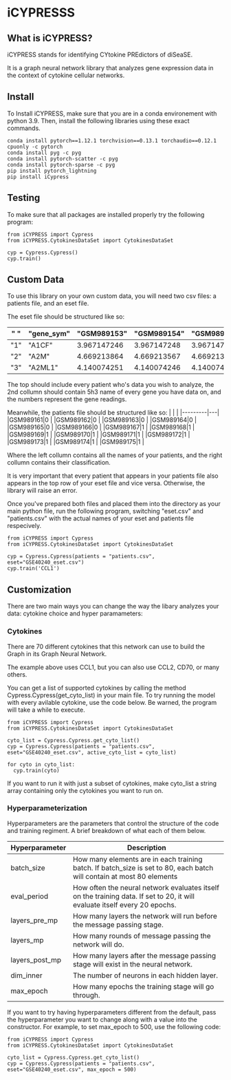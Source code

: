 # iCYPRESSS

## What is iCYPRESS?
iCYPRESS stands for identifying CYtokine PREdictors of diSeaSE.

It is a graph neural network library that analyzes gene expression data in the context of cytokine cellular networks.

## Install
To Install iCYPRESS, make sure that you are in a conda environement with python 3.9. Then, install the following libraries using these exact commands.


````
conda install pytorch==1.12.1 torchvision==0.13.1 torchaudio==0.12.1 cpuonly -c pytorch
conda install pyg -c pyg
conda install pytorch-scatter -c pyg
conda install pytorch-sparse -c pyg
pip install pytorch_lightning
pip install iCypress
````
## Testing

To make sure that all packages are installed properly try the following program:

````
from iCYPRESS import Cypress
from iCYPRESS.CytokinesDataSet import CytokinesDataSet

cyp = Cypress.Cypress()
cyp.train()
````


## Custom Data

To use this library on your own custom data, you will need two csv files: a patients file, and an eset file.

The eset file should be structured like so:

|"             "|  "gene_sym" |"GSM989153"  |"GSM989154" |"GSM989155" |
| ------------- |-------------| -----       | ---        | ---        |
| "1"           | "A1CF"      | 3.967147246 |3.967147248 |3.96714725  |
| "2"           | "A2M"       | 4.669213864 |4.669213567 |4.669213628 |
| "3"           | "A2ML1"     | 4.140074251 |4.140074246 |4.140074286 |


The top should include every patient who's data you wish to analyze, the 2nd collumn should contain 5h3 name of every gene you have data on, and the numbers represent the gene readings.

Meanwhile, the patients file should be structured like so:
|         |   |
|---------|---|
|GSM989161|0  |
|GSM989162|0  |
|GSM989163|0  |
|GSM989164|0  |
|GSM989165|0  |
|GSM989166|0  |
|GSM989167|1  |
|GSM989168|1  |
|GSM989169|1  |
|GSM989170|1  |
|GSM989171|1  |
|GSM989172|1  |
|GSM989173|1  |
|GSM989174|1  |
|GSM989175|1  |

Where the left collumn contains all the names of your patients, and the right collumn contains their classification.

It is very important that every patient that appears in your patients file also appears in the top row of your eset file and vice versa. Otherwise, the library will raise an error.

Once you've prepared both files and placed them into the directory as your main python file, run the following program, switching "eset.csv" and "patients.csv" with the actual names of your eset and patients file respecively.


````
from iCYPRESS import Cypress
from iCYPRESS.CytokinesDataSet import CytokinesDataSet

cyp = Cypress.Cypress(patients = "patients.csv", eset="GSE40240_eset.csv")
cyp.train('CCL1')
````


## Customization

There are two main ways you can change the way the libary analyzes your data: cytokine choice and hyper paramameters:

### Cytokines

There are 70 different cytokines that this network can use to build the Graph in its Graph Neural Network.

The example above uses CCL1, but you can also use CCL2, CD70, or many others.

You can get a list of supported cytokines by calling the method Cypress.Cypress(get_cyto_list) in your main file. To try running the model with every avilable cytokine, use the code below. Be warned, the program will take a while to execute.

```
from iCYPRESS import Cypress
from iCYPRESS.CytokinesDataSet import CytokinesDataSet

cyto_list = Cypress.Cypress.get_cyto_list()
cyp = Cypress.Cypress(patients = "patients.csv", eset="GSE40240_eset.csv", active_cyto_list = cyto_list)

for cyto in cyto_list:
  cyp.train(cyto)
```

If you want to run it with just a subset of cytokines, make cyto_list a string array containing only the cytokines you want to run on.

### Hyperparameterization

Hyperparameters are the parameters that control the structure of the code and training regiment. A brief breakdown of what each of them below.

|Hyperparameter       | Description  |
|---------------------|--------------|
| batch_size          | How many elements are in each training batch. If batch_size is set to 80, each batch will contain at most 80 elements
| eval_period         | How often the neural network evaluates itself on the training data. If set to 20, it will evaluate itself every 20 epochs.
| layers_pre_mp       | How many layers the network will run before the message passing stage.
| layers_mp           | How many rounds of message passing the network will do.
| layers_post_mp      | How many layers after the message passing stage will exist in the neural network.
| dim_inner           | The number of neurons in each hidden layer.
| max_epoch           | How many epochs the training stage will go through.


If you want to try having hyperparameters different from the default, pass the hyperparameter you want to change along with a value into the constructor. For example, to set max_epoch to 500, use the following code:

```
from iCYPRESS import Cypress
from iCYPRESS.CytokinesDataSet import CytokinesDataSet

cyto_list = Cypress.Cypress.get_cyto_list()
cyp = Cypress.Cypress(patients = "patients.csv", eset="GSE40240_eset.csv", max_epoch = 500)
```